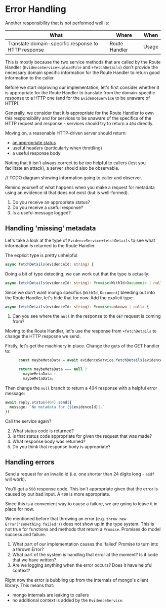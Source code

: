 # Error Handling

Another responsibility that is not performed well is:

| What                     | Where      | When |
| ---- | --- | --- |
| Translate domain-specific response to HTTP response | Route Handler | Usage |

This is mostly because the two service methods that are  called by the Route Handler (`EvidenceService+uploadFile` and `+fetchDetails`) don't provide the necessary domain specific information for the Route Handler to return good information to the caller.

Before we start improving our implementation, let's first consider whether it is appropriate for the Route Handler to translate from the domain-specific response to a HTTP one (and for the `EvidenceService` to be unaware of HTTP).

Generally, we consider that it *is* appropriate for the Route Handler to own this responsibility and for services to be unaware of the specifics of the HTTP request and response - services should try to return a `404` directly.

Moving on, a reasonable HTTP-driven server should return:
* [an appropriate status](https://en.wikipedia.org/wiki/List_of_HTTP_status_codes)
* useful headers (particularly when throttling)
* a useful response body

Noting that it isn't always correct to be *too* helpful to callers (lest you facilitate an attack), a server should also be observable.

// TODO diagram showing information going to caller and observer.

Remind yourself of what happens when you make a request for metadata using an evidence id that does not exist (but is well-formed).

1. Do you receive an appropriate status?
2. Do you receive a useful response?
3. Is a useful message logged?

## Handling 'missing' metadata

Let's take a look at the type of `EvidenceService+fetchDetails` to see what information *is* returned to the Route Handler.

The explicit type is pretty unhelpful:

```typescript
async fetchDetails(evidenceId: string) {
```

Doing a bit of type detecting, we can work out that the type is actually:

```typescript
async fetchDetails(evidenceId: string): Promise<WithId<Document> | null> {
```

Since we don't want mongo specifics (`WithId`, `Document`) bleeding out into the Route Handler, let's hide that for now. Add the explicit type:

```typescript
async fetchDetails(evidenceId: string): Promise<unknown | null> {
```

1. Can you see where the `null` in the response to the `GET` request is coming from?

Moving to the Route Handler, let's use the response from `+fetchDetails` to change the HTTP resposne we send.

Firstly, let's get the machinery in place. Change the guts of the GET handler to:

```typescript
      const maybeMetaData = await evidenceService.fetchDetails(evidenceId);

      return maybeMetaData === null ?
        maybeMetaData :
        maybeMetaData;
```

Then change the `null` branch to return a 404 response with a helpful error message:

```typescript
await reply.status(404).send({
  message: `No metadata for [${evidenceId}].`
})
```

Call the service again?

2. What status code is returned?
3. Is that status code appropriate for given the request that was made?
4. What response body was returned?
5. Do you think that response body is appropriate?

## Handling errors
Send a request for an invalid id (i.e. one shorter than 24 digits long - `asdf` will work).

You'll get a `500` response code. This isn't appropriate given that the error is caused by our bad input. A `400` is more appropriate.

Since this is a convenient way to cause a failure, we are going to leave it in place for now.

We mentioned before that throwing an error (e.g. `throw new Error('something failed')`) does not show up in the type system. This is not true for functions and methods that return a `Promise`. Promises do model success and failure.

1. What part of our implementation causes the 'failed' Promise to turn into a thrown Error?
2. What part of the system is handling that error at the moment? Is it code that we have written?
3. Are we logging anything when the error occurs? Does it have helpful context?

Right now the error is bubbling up from the internals of mongo's client library. This means that:
* mongo internals are leaking to callers
* no additional context is added by the `EvidenceService`.